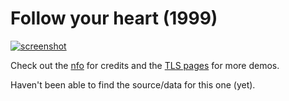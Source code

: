 # Follow your heart (1999)

[![screenshot](https://the-lost-souls.github.io/images/thumbnails/FYH.jpg)](https://youtu.be/AAPkby4EDQY)

Check out the [nfo](src/HEART.NFO) for credits and the [TLS pages](https://the-lost-souls.github.io) for more demos.


Haven't been able to find the source/data for this one (yet).